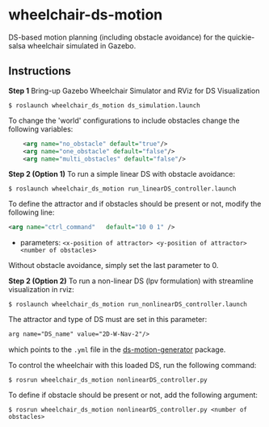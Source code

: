 # wheelchair-ds-motion
DS-based motion planning (including obstacle avoidance) for the quickie-salsa wheelchair simulated in Gazebo.

## Instructions
**Step 1** Bring-up Gazebo Wheelchair Simulator and RViz for DS Visualization  
```
$ roslaunch wheelchair_ds_motion ds_simulation.launch
```
To change the 'world' configurations to include obstacles change the following variables:
```xml
	<arg name="no_obstacle" default="true"/>
	<arg name="one_obstacle" default="false"/>
	<arg name="multi_obstacles" default="false"/>
```

**Step 2 (Option 1)** To run a simple linear DS with obstacle avoidance:
```
$ roslaunch wheelchair_ds_motion run_linearDS_controller.launch 
```
To define the attractor and if obstacles should be present or not, modify the following line:
```xml
<arg name="ctrl_command"   default="10 0 1" />
```
- parameters: ``<x-position of attractor> <y-position of attractor> <number of obstacles> ``

Without obstacle avoidance, simply set the last parameter to 0.
  

**Step 2 (Option 2)** To run a non-linear DS (lpv formulation) with streamline visualization in rviz:
```
$ roslaunch wheelchair_ds_motion run_nonlinearDS_controller.launch 
```
The attractor and type of DS must are set in this parameter:
```xml
arg name="DS_name" value="2D-W-Nav-2"/>
```
which points to the ``.yml`` file in the [ds-motion-generator](https://github.com/epfl-lasa/ds_motion_generator) package.

To control the wheelchair with this loaded DS, run the following command:
```
$ rosrun wheelchair_ds_motion nonlinearDS_controller.py
```
To define if obstacle should be present or not, add the following argument:
```
$ rosrun wheelchair_ds_motion nonlinearDS_controller.py <number of obstacles> 
```

